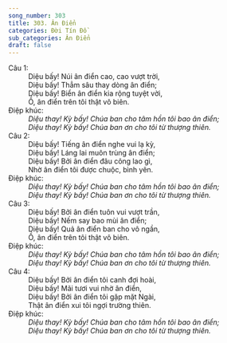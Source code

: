 ```yaml
---
song_number: 303
title: 303. Ân Điển
categories: Đời Tín Đồ
sub_categories: Ân Điển
draft: false
---
```

<dl><dt>Câu 1:</dt><dd data-verse="1">Diệu bấy! Núi ân điển cao, cao vượt trời, <br/>Diệu bấy! Thẳm sâu thay dòng ân điển; <br/>Diệu bấy! Biển ân điển kia rộng tuyệt vời, <br/>Ồ, ân điển trên tôi thật vô biên. </dd><dt>Điệp khúc:</dt><dd data-chorus="1"><em>Diệu thay! Kỳ bấy! Chúa ban cho tâm hồn tôi bao ân điển; <br/>Diệu thay! Kỳ bấy! Chúa ban ơn cho tôi từ thượng thiên. </em></dd><dt>Câu 2:</dt><dd data-verse="2">Diệu bấy! Tiếng ân điển nghe vui lạ kỳ, <br/>Diệu bấy! Láng lai muôn trùng ân điển; <br/>Diệu bấy! Bởi ân điển đâu công lao gì, <br/>Nhờ ân điển tôi được chuộc, bình yên. </dd><dt>Điệp khúc:</dt><dd data-chorus="1"><em>Diệu thay! Kỳ bấy! Chúa ban cho tâm hồn tôi bao ân điển; <br/>Diệu thay! Kỳ bấy! Chúa ban ơn cho tôi từ thượng thiên. </em></dd><dt>Câu 3:</dt><dd data-verse="3">Diệu bấy! Bởi ân điển tuôn vui vượt trần, <br/>Diệu bấy! Nếm say bao mùi ân điển; <br/>Diệu bấy! Quả ân điển ban cho vô ngần, <br/>Ồ, ân điển trên tôi thật vô biên. </dd><dt>Điệp khúc:</dt><dd data-chorus="1"><em>Diệu thay! Kỳ bấy! Chúa ban cho tâm hồn tôi bao ân điển; <br/>Diệu thay! Kỳ bấy! Chúa ban ơn cho tôi từ thượng thiên. </em></dd><dt>Câu 4:</dt><dd data-verse="4">Diệu bấy! Bởi ân điển tôi canh đợi hoài, <br/>Diệu bấy! Mãi tươi vui nhờ ân điển, <br/>Diệu bấy! Bởi ân điển tôi gặp mặt Ngài, <br/>Thật ân điển xui tôi ngợi trường thiên. </dd><dt>Điệp khúc:</dt><dd data-chorus="1"><em>Diệu thay! Kỳ bấy! Chúa ban cho tâm hồn tôi bao ân điển; <br/>Diệu thay! Kỳ bấy! Chúa ban ơn cho tôi từ thượng thiên. </em></dd></dl>